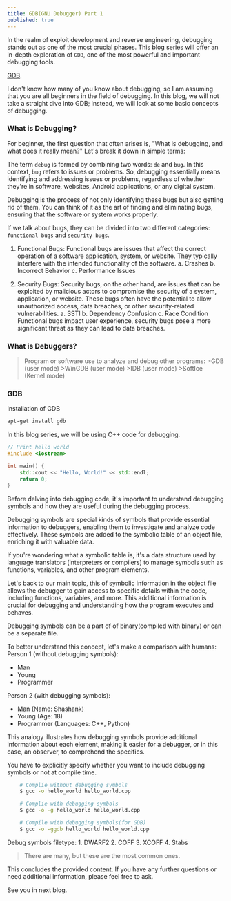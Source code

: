 ```yaml
---
title: GDB(GNU Debugger) Part 1
published: true
---
```


In the realm of exploit development and reverse engineering, debugging stands out as one of the most crucial phases. This blog series will offer an in-depth exploration of `GDB`, one of the most powerful and important debugging tools.

[GDB](https://www.sourceware.org/gdb/).

I don't know how many of you know about debugging, so I am assuming that you are all beginners in the field of debugging. In this blog, we will not take a straight dive into GDB; instead, we will look at some basic concepts of debugging.

### [](#header-3)What is Debugging?

For beginner, the first question that often arises is, "What is debugging, and what does it really mean?" Let's break it down in simple terms:

The term `debug` is formed by combining two words: `de` and `bug`. In this context, `bug` refers to issues or problems. So, debugging essentially means identifying and addressing issues or problems, regardless of whether they're in software, websites, Android applications, or any digital system.

Debugging is the process of not only identifying these bugs but also getting rid of them. You can think of it as the art of finding and eliminating bugs, ensuring that the software or system works properly.

If we talk about bugs, they can be divided into two different categories: `functional bugs` and `security bugs`.

1. Functional Bugs: Functional bugs are issues that affect the correct operation of a software application, system, or website. They typically interfere with the intended functionality of the software. 
    a. Crashes
    b. Incorrect Behavior
    c. Performance Issues

2. Security Bugs: Security bugs, on the other hand, are issues that can be exploited by malicious actors to compromise the security of a system, application, or website. These bugs often have the potential to allow unauthorized access, data breaches, or other security-related vulnerabilities.
    a. SSTI
    b. Dependency Confusion
    c. Race Condition
Functional bugs impact user experience, security bugs pose a more significant threat as they can lead to data breaches.


### [](#header-3)What is Debuggers?

> Program or software use to analyze and debug other programs:
    >GDB (user mode)
    >WinGDB (user mode)
    >IDB (user mode)
    >SoftIce (Kernel mode)

### [](#header-3)GDB

Installation of GDB
```bash
apt-get install gdb
```
In this blog series, we will be using C++ code for debugging.

```c++
// Print hello world
#include <iostream>

int main() {
    std::cout << "Hello, World!" << std::endl;
    return 0;
}

```

Before delving into debugging code, it's important to understand debugging symbols and how they are useful during the debugging process.

Debugging symbols are special kinds of symbols that provide essential information to debuggers, enabling them to investigate and analyze code effectively. These symbols are added to the symbolic table of an object file, enriching it with valuable data.

If you're wondering what a symbolic table is, it's a data structure used by language translators (interpreters or compilers) to manage symbols such as functions, variables, and other program elements.

Let's back to our main topic, this of symbolic information in the object file allows the debugger to gain access to specific details within the code, including functions, variables, and more. This additional information is crucial for debugging and understanding how the program executes and behaves.

Debugging symbols can be a part of of binary(compiled with binary) or can be a separate file.

To better understand this concept, let's make a comparison with humans:
Person 1 (without debugging symbols):
- Man
- Young
- Programmer

Person 2 (with debugging symbols):
- Man (Name: Shashank)
- Young (Age: 18)
- Programmer (Languages: C++, Python)

This analogy illustrates how debugging symbols provide additional information about each element, making it easier for a debugger, or in this case, an observer, to comprehend the specifics.

You have to explicitly specify whether you want to include debugging symbols or not at compile time.

```bash
    # Complie without debugging symbols
    $ gcc -o hello_world hello_world.cpp

    # Complie with debugging symbols
    $ gcc -o -g hello_world hello_world.cpp

    # Compile with debugging symbols(for GDB)
    $ gcc -o -ggdb hello_world hello_world.cpp
```
Debug symbols filetype:
    1.  DWARF2
    2.  COFF
    3.  XCOFF
    4.  Stabs
>There are many, but these are the most common ones.

This concludes the provided content. If you have any further questions or need additional information, please feel free to ask.

See you in next blog.
```
